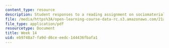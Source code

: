 ```yaml
---
content_type: resource
description: Student responses to a reading assignment on sociomaterial re(con)figurations.
file: /media/https%3A/open-learning-course-data-rc.s3.amazonaws.com/21a-850j-the-anthropology-of-cybercultures-spring-2009/eb9748a7fa9dd6ceeedc144436fbafa1_MIT21A_850Js09_week14.pdf
file_type: application/pdf
resourcetype: Document
title: Week 14
uid: eb9748a7-fa9d-d6ce-eedc-144436fbafa1
---
```

